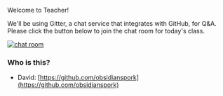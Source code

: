 Welcome to Teacher!

We'll be using Gitter, a chat service that integrates with GitHub, for Q&A. Please click the button below to join the chat room for today's class.


[![chat room](https://badges.gitter.im/githubteacher/fluffy-octo-guacamole.svg)](https://gitter.im/githubteacher/fluffy-octo-guacamole?utm_source=badge&utm_medium=badge&utm_campaign=pr-badge&utm_content=badge)

### Who is this?

- David: [https://github.com/obsidianspork](https://github.com/obsidianspork)
